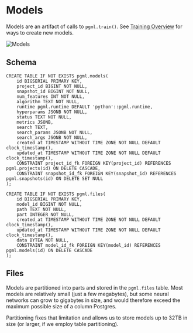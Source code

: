 # Models

Models are an artifact of calls to `pgml.train()`. See [Training Overview](/docs/guides/training/overview/) for ways to create new models.

![Models](/static/images/dashboard/model.png)

## Schema

```postgresql
CREATE TABLE IF NOT EXISTS pgml.models(
	id BIGSERIAL PRIMARY KEY,
	project_id BIGINT NOT NULL,
	snapshot_id BIGINT NOT NULL,
	num_features INT NOT NULL,
	algorithm TEXT NOT NULL,
	runtime pgml.runtime DEFAULT 'python'::pgml.runtime,
	hyperparams JSONB NOT NULL,
	status TEXT NOT NULL,
	metrics JSONB,
	search TEXT,
	search_params JSONB NOT NULL,
	search_args JSONB NOT NULL,
	created_at TIMESTAMP WITHOUT TIME ZONE NOT NULL DEFAULT clock_timestamp(),
	updated_at TIMESTAMP WITHOUT TIME ZONE NOT NULL DEFAULT clock_timestamp(),
	CONSTRAINT project_id_fk FOREIGN KEY(project_id) REFERENCES pgml.projects(id) ON DELETE CASCADE,
	CONSTRAINT snapshot_id_fk FOREIGN KEY(snapshot_id) REFERENCES pgml.snapshots(id) ON DELETE SET NULL
);

CREATE TABLE IF NOT EXISTS pgml.files(
	id BIGSERIAL PRIMARY KEY,
	model_id BIGINT NOT NULL,
	path TEXT NOT NULL,
	part INTEGER NOT NULL,
	created_at TIMESTAMP WITHOUT TIME ZONE NOT NULL DEFAULT clock_timestamp(),
	updated_at TIMESTAMP WITHOUT TIME ZONE NOT NULL DEFAULT clock_timestamp(),
	data BYTEA NOT NULL,
	CONSTRAINT model_id_fk FOREIGN KEY(model_id) REFERENCES pgml.models(id) ON DELETE CASCADE
);
```

## Files

Models are partitioned into parts and stored in the `pgml.files` table. Most models are relatively small (just a few megabytes), but some neural networks can grow to gigabytes in size, and would therefore exceed the maximum possible size of a column Postgres.

Partitioning fixes that limitation and allows us to store models up to 32TB in size (or larger, if we employ table partitioning).
